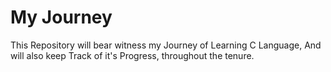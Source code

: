 <h1>My Journey</h1> 

<p>This Repository will bear witness my Journey of Learning C Language, And will also keep Track of it's Progress, throughout the tenure.</p>

